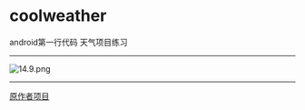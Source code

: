 # coolweather
android第一行代码 天气项目练习  

---

![14.9.png](https://ooo.0o0.ooo/2016/01/14/569782c4da8c0.png)

---

[原作者项目](https://github.com/tony-green/coolweather)